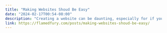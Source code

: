 ```yaml
---
title: "Making Websites Shoud Be Easy"
date: "2024-02-17T00:54-08:00"
description: "Creating a website can be daunting, especially for if you`re not a developer. This is a summary of a conversation with Sara Joy. Our vision is to make it easy for anyone to create a beautiful and functional website."
link: https://flamedfury.com/posts/making-websites-shoud-be-easy/
---
```

